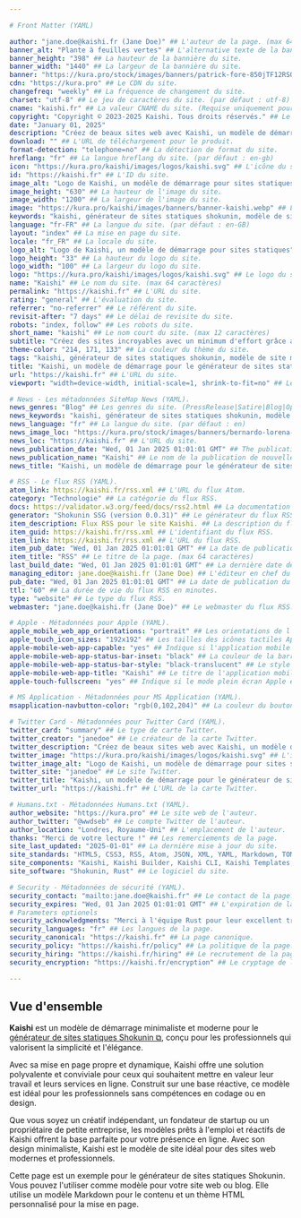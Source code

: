 ```yaml
---

# Front Matter (YAML)

author: "jane.doe@kaishi.fr (Jane Doe)" ## L'auteur de la page. (max 64 caractères)
banner_alt: "Plante à feuilles vertes" ## L'alternative texte de la bannière du site.
banner_height: "398" ## La hauteur de la bannière du site.
banner_width: "1440" ## La largeur de la bannière du site.
banner: "https://kura.pro/stock/images/banners/patrick-fore-850jTF12RSQ.webp" ## La bannière du site.
cdn: "https://kura.pro" ## Le CDN du site.
changefreq: "weekly" ## La fréquence de changement du site.
charset: "utf-8" ## Le jeu de caractères du site. (par défaut : utf-8)
cname: "kaishi.fr" ## La valeur CNAME du site. (Requise uniquement pour la page index.)
copyright: "Copyright © 2023-2025 Kaishi. Tous droits réservés." ## Le copyright du site.
date: "January 01, 2025"
description: "Créez de beaux sites web avec Kaishi, un modèle de démarrage pour le générateur de sites statiques Shokunin." ## La description du site. (max 160 caractères)
download: "" ## L'URL de téléchargement pour le produit.
format-detection: "telephone=no" ## La détection de format du site.
hreflang: "fr" ## La langue hreflang du site. (par défaut : en-gb)
icon: "https://kura.pro/kaishi/images/logos/kaishi.svg" ## L'icône du site au format SVG.
id: "https://kaishi.fr" ## L'ID du site.
image_alt: "Logo de Kaishi, un modèle de démarrage pour sites statiques" ## Le texte alternatif de l'image du site.
image_height: "630" ## La hauteur de l'image du site.
image_width: "1200" ## La largeur de l'image du site.
image: "https://kura.pro/kaishi/images/banners/banner-kaishi.webp" ## L'image principale du site au format SVG.
keywords: "kaishi, générateur de sites statiques shokunin, modèle de site minimaliste, modèle de site moderne, modèle de site responsive, modèle de site de démarrage, freelance créatif, fondateur de startup, propriétaire de petite entreprise, présence en ligne" ## Les mots-clés du site. (séparés par des virgules, max 10 mots-clés)
language: "fr-FR" ## La langue du site. (par défaut : en-GB)
layout: "index" ## La mise en page du site.
locale: "fr_FR" ## La locale du site.
logo_alt: "Logo de Kaishi, un modèle de démarrage pour sites statiques" ## Le texte alternatif du logo du site.
logo_height: "33" ## La hauteur du logo du site.
logo_width: "100" ## La largeur du logo du site.
logo: "https://kura.pro/kaishi/images/logos/kaishi.svg" ## Le logo du site au format SVG.
name: "Kaishi" ## Le nom du site. (max 64 caractères)
permalink: "https://kaishi.fr" ## L'URL du site.
rating: "general" ## L'évaluation du site.
referrer: "no-referrer" ## Le référent du site.
revisit-after: "7 days" ## Le délai de revisite du site.
robots: "index, follow" ## Les robots du site.
short_name: "kaishi" ## Le nom court du site. (max 12 caractères)
subtitle: "Créez des sites incroyables avec un minimum d'effort grâce aux modèles de démarrage Kaishi." ## Le sous-titre de la page. (max 64 caractères)
theme-color: "214, 171, 133" ## La couleur du thème du site.
tags: "kaishi, générateur de sites statiques shokunin, modèle de site minimaliste, modèle de site moderne, modèle de site responsive, modèle de site de démarrage, freelance créatif, fondateur de startup, propriétaire de petite entreprise, présence en ligne" ## Les tags du site. (séparés par des virgules, max 10 tags)
title: "Kaishi, un modèle de démarrage pour le générateur de sites statiques Shokunin" ## Le titre de la page. (max 64 caractères)
url: "https://kaishi.fr" ## L'URL du site.
viewport: "width=device-width, initial-scale=1, shrink-to-fit=no" ## Le viewport du site.

# News - Les métadonnées SiteMap News (YAML).
news_genres: "Blog" ## Les genres du site. (PressRelease|Satire|Blog|OpEd|Opinion|UserGenerated)
news_keywords: "kaishi, générateur de sites statiques shokunin, modèle de site minimaliste, modèle de site moderne, modèle de site responsive, modèle de site de démarrage, freelance créatif, fondateur de startup, propriétaire de petite entreprise, présence en ligne" ## Les mots-clés du site. (séparés par des virgules, max 10 mots-clés)
news_language: "fr" ## La langue du site. (par défaut : en)
news_image_loc: "https://kura.pro/stock/images/banners/bernardo-lorena-ponte-cEp2Tow6XKk.webp" ## L'URL de l'image du site.
news_loc: "https://kaishi.fr" ## L'URL du site.
news_publication_date: "Wed, 01 Jan 2025 01:01:01 GMT" ## The publication date of the site.
news_publication_name: "Kaishi" ## Le nom de la publication de nouvelles du site.
news_title: "Kaishi, un modèle de démarrage pour le générateur de sites statiques Shokunin" ## Le titre de la page. (max 64 caractères)

# RSS - Le flux RSS (YAML).
atom_link: https://kaishi.fr/rss.xml ## L'URL du flux Atom.
category: "Technologie" ## La catégorie du flux RSS.
docs: https://validator.w3.org/feed/docs/rss2.html ## La documentation du flux RSS.
generator: "Shokunin SSG (version 0.0.31)" ## Le générateur du flux RSS.
item_description: Flux RSS pour le site Kaishi. ## La description du flux RSS.
item_guid: https://kaishi.fr/rss.xml ## L'identifiant du flux RSS.
item_link: https://kaishi.fr/rss.xml ## L'URL du flux RSS.
item_pub_date: "Wed, 01 Jan 2025 01:01:01 GMT" ## La date de publication du flux RSS.
item_title: "RSS" ## Le titre de la page. (max 64 caractères)
last_build_date: "Wed, 01 Jan 2025 01:01:01 GMT" ## La dernière date de construction du flux RSS.
managing_editor: jane.doe@kaishi.fr (Jane Doe) ## L'éditeur en chef du flux RSS.
pub_date: "Wed, 01 Jan 2025 01:01:01 GMT" ## La date de publication du flux RSS.
ttl: "60" ## La durée de vie du flux RSS en minutes.
type: "website" ## Le type du flux RSS.
webmaster: "jane.doe@kaishi.fr (Jane Doe)" ## Le webmaster du flux RSS.

# Apple - Métadonnées pour Apple (YAML).
apple_mobile_web_app_orientations: "portrait" ## Les orientations de l'application mobile Apple.
apple_touch_icon_sizes: "192x192" ## Les tailles des icônes tactiles Apple.
apple-mobile-web-app-capable: "yes" ## Indique si l'application mobile web Apple est compatible.
apple-mobile-web-app-status-bar-inset: "black" ## La couleur de la barre de statut pour les applications mobiles Apple.
apple-mobile-web-app-status-bar-style: "black-translucent" ## Le style de la barre de statut de l'application mobile Apple.
apple-mobile-web-app-title: "Kaishi" ## Le titre de l'application mobile web Apple.
apple-touch-fullscreen: "yes" ## Indique si le mode plein écran Apple est activé.

# MS Application - Métadonnées pour MS Application (YAML).
msapplication-navbutton-color: "rgb(0,102,204)" ## La couleur du bouton de navigation de l'application MS.

# Twitter Card - Métadonnées pour Twitter Card (YAML).
twitter_card: "summary" ## Le type de carte Twitter.
twitter_creator: "janedoe" ## Le créateur de la carte Twitter.
twitter_description: "Créez de beaux sites web avec Kaishi, un modèle de démarrage pour le générateur de sites statiques Shokunin." ## La description de la carte Twitter.
twitter_image: "https://kura.pro/kaishi/images/logos/kaishi.svg" ## L'image de la carte Twitter.
twitter_image_alt: "Logo de Kaishi, un modèle de démarrage pour sites statiques" ## Le texte alternatif de l'image de la carte Twitter.
twitter_site: "janedoe" ## Le site Twitter.
twitter_title: "Kaishi, un modèle de démarrage pour le générateur de sites statiques Shokunin" ## Le titre de la carte Twitter.
twitter_url: "https://kaishi.fr" ## L'URL de la carte Twitter.

# Humans.txt - Métadonnées Humans.txt (YAML).
author_website: "https://kura.pro" ## Le site web de l'auteur.
author_twitter: "@wwdseb" ## Le compte Twitter de l'auteur.
author_location: "Londres, Royaume-Uni" ## L'emplacement de l'auteur.
thanks: "Merci de votre lecture !" ## Les remerciements de la page.
site_last_updated: "2025-01-01" ## La dernière mise à jour du site.
site_standards: "HTML5, CSS3, RSS, Atom, JSON, XML, YAML, Markdown, TOML" ## Les normes du site.
site_components: "Kaishi, Kaishi Builder, Kaishi CLI, Kaishi Templates, Kaishi Themes" ## Les composants du site.
site_software: "Shokunin, Rust" ## Le logiciel du site.

# Security - Métadonnées de sécurité (YAML).
security_contact: "mailto:jane.doe@kaishi.fr" ## Le contact de la page.
security_expires: "Wed, 01 Jan 2025 01:01:01 GMT" ## L'expiration de la page.
# Parameters optionels
security_acknowledgments: "Merci à l'équipe Rust pour leur excellent travail sur Shokunin." ## Les remerciements de la page.
security_languages: "fr" ## Les langues de la page.
security_canonical: "https://kaishi.fr" ## La page canonique.
security_policy: "https://kaishi.fr/policy" ## La politique de la page.
security_hiring: "https://kaishi.fr/hiring" ## Le recrutement de la page.
security_encryption: "https://kaishi.fr/encryption" ## Le cryptage de la page.

---
```


## Vue d'ensemble

**Kaishi** est un modèle de démarrage minimaliste et moderne pour le [générateur de sites statiques Shokunin ⧉][0], conçu pour les professionnels qui valorisent la simplicité et l'élégance.

Avec sa mise en page propre et dynamique, Kaishi offre une solution polyvalente et conviviale pour ceux qui souhaitent mettre en valeur leur travail et leurs services en ligne. Construit sur une base réactive, ce modèle est idéal pour les professionnels sans compétences en codage ou en design.

Que vous soyez un créatif indépendant, un fondateur de startup ou un propriétaire de petite entreprise, les modèles prêts à l'emploi et réactifs de Kaishi offrent la base parfaite pour votre présence en ligne. Avec son design minimaliste, Kaishi est le modèle de site idéal pour des sites web modernes et professionnels.

Cette page est un exemple pour le générateur de sites statiques Shokunin. Vous pouvez l'utiliser comme modèle pour votre site web ou blog. Elle utilise un modèle Markdown pour le contenu et un thème HTML personnalisé pour la mise en page.

[0]: https://shokunin.one/

